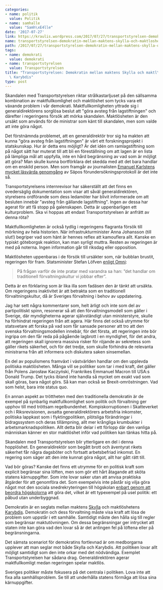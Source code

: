 ```yaml
---
categories:
- name: politik
  value: Politik
- name: samhalle
  value: "Samh\xE4lle"
date: '2017-07-27'
link: https://kraulis.wordpress.com/2017/07/27/transportstyrelsen-demokratin-mellan-maktens-skylla-och-maktloshetens-karybdis/
name: transportstyrelsen-demokratin-mellan-maktens-skylla-och-maktloshetens-karybdis
path: /2017/07/27/transportstyrelsen-demokratin-mellan-maktens-skylla-och-maktloshetens-karybdis/
tags:
- name: demokrati
  value: demokrati
- name: transportstyrelsen
  value: Transportstyrelsen
title: "Transportstyrelsen: Demokratin mellan maktens Skylla och maktl\xF6shetens\
  \ Karybdis"
type: post
---
```

Skandalen med Transportstyrelsen riktar strålkastarljuset på den sällsamma kombination av maktfullkomlighet och maktlöshet som tycks vara ett växande problem i vår demokrati. Maktfullkomligheten yttrade sig i generaldirektörens sorglösa beslut att "göra avsteg från lagstiftningen" och därefter i regeringens försök att mörka skandalen. Maktlösheten är den ursäkt som används för de ministrar som känt till skandalen, men som valde att inte göra något.



Det förstnämnda problemet, att en generaldirektör tror sig ha makten att kunna "göra avsteg från lagstiftningen" är värt ett forskningsprojekt i statskunskap. Hur är detta ens möjligt? Är det idén om ramlagstiftning som på något sätt har muterat till att bli en föreställning om att lagen är en lista på lämpliga mål att uppfylla, inte en hård begränsning av vad som är möjligt att göra? Man skulle kunna bortförklara det skedda med att det bara handlar om en enskild person. Men som framgår av journalisten [Emanuel Karlstens mycket läsvärda genomgång](http://www.breakit.se/artikel/8326/jag-laste-sapos-granskning-av-it-skandalen-i-transportstyrelsen-sa-du-slipper) av Säpos förundersökningsprotokoll är det inte så.

Transportstyrelsens internrevisor har säkerställt att det finns en ovedersäglig dokumentation som visar att såväl generaldirektören, styrelsens ordförande som dess ledamöter har blivit informerade om att besluten innebär "avsteg från gällande lagstiftning". Ingen av dessa har agerat för att få stopp på galenskapen. Detta är uppenbarligen ett kulturproblem. Ska vi hoppas att endast Transportstyrelsen är anfrätt av denna röta? 

Maktfullkomligheten är också tydlig i regeringens flagranta försök till mörkning av hela historien. När infrastrukturminister Anna Johansson (till slut!) begriper vad som hänt är hennes reflex att kamouflera allt. Kanske en typiskt göteborgsk reaktion, kan man syrligt muttra. Resten av regeringen är med på noterna. Ingen information går till riksdag eller opposition.

Maktlösheten uppenbaras i de försök till ursäkter som, när bubblan brustit, regeringen för fram. Statsminister Stefan Löfven [enligt Omni](http://omni.se/ministrar-pratade-inte-med-varandra-traditionell-forvaltningskultur/a/xqEmX):

> På frågan varför de inte pratar med varandra sa han: ”det handlar om traditionell förvaltningskultur vi jobbar efter”.

Detta är en förklaring som är lika illa som fadäsen den är tänkt att ursäkta. Om regeringens inaktivitet är att betrakta som en traditionell förvaltningskultur, då är Sveriges förvaltning i behov av uppdatering.

Jag har sett några kommentarer som, helt ärligt och inte som del av partipolitiskt spinn, resonerar så att den förvaltningsmodell som gäller i Sverige, där myndigheterna agerar självständigt utan ministerstyre, skulle ha förhindrat regeringen från att agera. Här finns det också utrymme för statsvetare att forska på vad som får sansade personer att tro att den svenska förvaltningsmodellen innebär, för det första, att regeringen inte bör ingripa om den får reda på pågående lagbrott i en myndighet, för det andra, att regeringen skall ignorera massiva risker för röjande av sekretess som gäller rikets säkerhet, och för det tredje, som skulle förhindra de relevanta ministrarna från att informera och diskutera saken sinsemellan.

En del av populismens framväxt i västvärlden handlar om den upplevda politiska maktlösheten. Många vill se politiker som tar i med kraft, det gäller från Polens Jarosław Kaczyński, Frankrikes Emmanuel Macron till USA:s Donald Trump. Det tycks ibland inte handla så mycket om exakt vad som skall göras, bara något görs. Så kan man också se Brexit-omröstningen. Vad som helst, bara inte status quo.

En annan aspekt av tröttheten med den traditionella demokratin är de exempel på synbarlig maktfullkomlighet som politik och förvaltning ger upphov till med tröttsam regelbundenhet. Kompiskorruptionen i Skatteverket och i Riksrevisionen, avsatta generaldirektörers arbetsfria inkomster, politiska lappkast som i flyktingpolitiken, plötsliga förändringar i bidragssystem och deras tillämpning, allt mer krångliga krumbukter i arbetsmarknadspolitiken. Allt detta blir delar i ett förlopp där den vanliga människan känner en stor maktlöshet inför vad politiken kan tänkas hitta på.

Skandalen med Transportstyrelsen blir ytterligare en del i denna hopplöshet. En generaldirektör som begått brott och äventyrat rikets säkerhet får några dagsböter och fortsatt arbetsbefriad inkomst. En regering som säger att den inte kunnat göra något, allt har gått rätt till.

Vad bör göras? Kanske det finns ett utrymme för en politisk kraft som explicit begränsar sina löften, men som gör ett hårt åtagande att sköta statens kärnuppgifter. Som inte lovar saker utan att anvisa praktiska åtgärder för att genomföra det. Som exempelvis inte påstår sig vilja göra något mot den sociala snedrekryteringen till högskolan [enbart genom att beordra högskolorna](http://sverigesradio.se/sida/artikel.aspx?programid=83&artikel=6740134) att göra det, vilket är ett typexempel på usel politik: ett påbud utan underbyggnad.

Demokratin är en seglats mellan maktens [Skylla](https://sv.wikipedia.org/wiki/Skylla) och maktlöshetens [Karybdis](https://sv.wikipedia.org/wiki/Karybdis). Demokratin och dess förvaltning måste visa kraft att lösa de problem som uppstår i ett samhälle. Samtidigt måste den hålla sig till regler som begränsar maktutövningen. Om dessa begränsningar ger intrycket att staten inte kan göra vad den lovar så är det antingen fel på löftena eller på begränsningarna.

Det sämsta scenariot för demokratins fortlevnad är om medborgarna upplever att man seglar mot både Skylla och Karybdis. Att politiken lovar allt möjligt samtidigt som den inte orkar med det nödvändiga. Exemplet Transportstyrelsen har sådana drag. Generaldirektören agerar maktfullkomligt medan regeringen spelar maktlös.

Sveriges politiker måste fokusera på det centrala i politiken. Lova inte att fixa alla samhällsproblem. Se till att underhålla statens förmåga att lösa sina kärnuppgifter.

